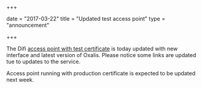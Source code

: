 +++

date = "2017-03-22"
title = "Updated test access point"
type = "announcement"

+++

The Difi [access point with test certificate](/peppol/tools/ap-test/) is today updated with new interface and latest version of Oxalis. Please notice some links are updated tue to updates to the service.

Access point running with production certificate is expected to be updated next week.

